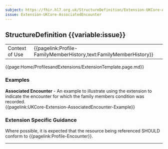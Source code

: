 ```yaml
---
subject: https://fhir.hl7.org.uk/StructureDefinition/Extension-UKCore-AssociatedEncounter
issue: Extension-UKCore-AssociatedEncounter
---
```

## StructureDefinition {{variable:issue}}

<table id="addToTranspose">
<tr><td>Context of Use</td>
<td>{{pagelink:Profile-FamilyMemberHistory,text:FamilyMemberHistory}}</td>
</tr>
</table>

{{page:Home/ProfilesandExtensions/ExtensionTemplate.page.md}}

<div id="Examples" class="tabcontent">
  <h3>Examples</h3>
  <b>Associated Encounter</b> - An example to illustrate using the extension to indicate the encounter for which the family members condition was recorded.<br>
{{pagelink:UKCore-Extension-AssociatedEncounter-Example}}
</div>

<h3 id="guidance-associatedencounter">Extension Specific Guidance</h3>

Where possible, it is expected that the resource being referenced SHOULD conform to {{pagelink:Profile-Encounter}}.

---
